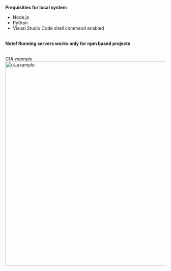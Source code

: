 <b>Prequisities for local system</b>
- Node.js
- Python
- Visual Studio Code shell command enabled

<br>
<b>Note! Running servers works only for npm based projects</b>
<br>
<br>

<i>GUI example</i>
<br>
<img width="639" alt="ui_example" src="https://github.com/user-attachments/assets/e309f9fd-ef8b-4c87-ac69-01bc97cd77b3">
